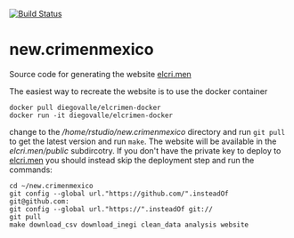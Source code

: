 [![Build Status](https://circleci.com/gh/diegovalle/new.crimenmexico.png?style=shield&circle-token=:circle-token)](https://circleci.com/gh/diegovalle/new.crimenmexico)

# new.crimenmexico

Source code for generating the website
[elcri.men](https://elcri.men)

The easiest way to recreate the website is to use the docker container

```
docker pull diegovalle/elcrimen-docker
docker run -it diegovalle/elcrimen-docker
```

change to the _/home/rstudio/new.crimenmexico_ directory and run ```git pull``` to get the latest version and run ```make```. The website will
be available in the _elcri.men/public_ subdircotry. If you don't have
the private key to deploy to [elcri.men](https://elcri.men) you should instead skip the deployment step and run the commands:

```
cd ~/new.crimenmexico
git config --global url."https://github.com/".insteadOf git@github.com:
git config --global url."https://".insteadOf git://
git pull
make download_csv download_inegi clean_data analysis website
```
